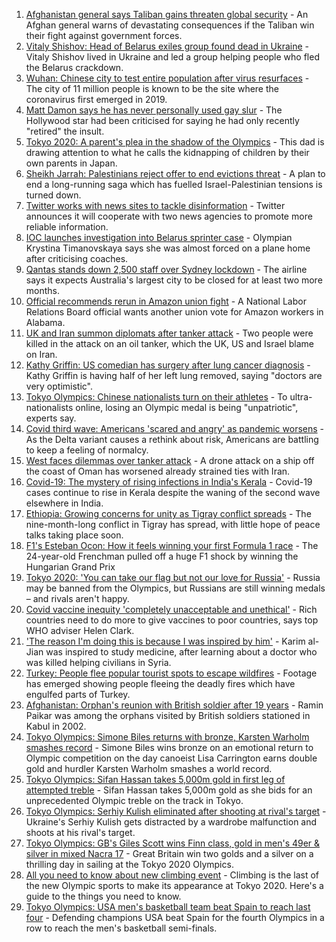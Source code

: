 1. [Afghanistan general says Taliban gains threaten global security](https://www.bbc.co.uk/news/world-asia-58068299) - An Afghan general warns of devastating consequences if the Taliban win their fight against government forces.
2. [Vitaly Shishov: Head of Belarus exiles group found dead in Ukraine](https://www.bbc.co.uk/news/world-europe-58065313) - Vitaly Shishov lived in Ukraine and led a group helping people who fled the Belarus crackdown.
3. [Wuhan: Chinese city to test entire population after virus resurfaces](https://www.bbc.co.uk/news/world-asia-china-58066744) - The city of 11 million people is known to be the site where the coronavirus first emerged in 2019.
4. [Matt Damon says he has never personally used gay slur](https://www.bbc.co.uk/news/entertainment-arts-58069170) - The Hollywood star had been criticised for saying he had only recently "retired" the insult.
5. [Tokyo 2020: A parent's plea in the shadow of the Olympics](https://www.bbc.co.uk/news/world-asia-58057432) - This dad is drawing attention to what he calls the kidnapping of children by their own parents in Japan.
6. [Sheikh Jarrah: Palestinians reject offer to end evictions threat](https://www.bbc.co.uk/news/world-middle-east-58024060) - A plan to end a long-running saga which has fuelled Israel-Palestinian tensions is turned down.
7. [Twitter works with news sites to tackle disinformation](https://www.bbc.co.uk/news/business-58065463) - Twitter announces it will cooperate with two news agencies to promote more reliable information.
8. [IOC launches investigation into Belarus sprinter case](https://www.bbc.co.uk/news/world-europe-58065318) - Olympian Krystina Timanovskaya says she was almost forced on a plane home after criticising coaches.
9. [Qantas stands down 2,500 staff over Sydney lockdown](https://www.bbc.co.uk/news/world-australia-58066390) - The airline says it expects Australia's largest city to be closed for at least two more months.
10. [Official recommends rerun in Amazon union fight](https://www.bbc.co.uk/news/technology-58065874) - A National Labor Relations Board official wants another union vote for Amazon workers in Alabama.
11. [UK and Iran summon diplomats after tanker attack](https://www.bbc.co.uk/news/world-middle-east-58059271) - Two people were killed in the attack on an oil tanker, which the UK, US and Israel blame on Iran.
12. [Kathy Griffin: US comedian has surgery after lung cancer diagnosis](https://www.bbc.co.uk/news/entertainment-arts-58061672) - Kathy Griffin is having half of her left lung removed, saying "doctors are very optimistic".
13. [Tokyo Olympics: Chinese nationalists turn on their athletes](https://www.bbc.co.uk/news/world-asia-china-58024068) - To ultra-nationalists online, losing an Olympic medal is being "unpatriotic", experts say.
14. [Covid third wave: Americans 'scared and angry' as pandemic worsens](https://www.bbc.co.uk/news/world-us-canada-58014719) - As the Delta variant causes a rethink about risk, Americans are battling to keep a feeling of normalcy.
15. [West faces dilemmas over tanker attack](https://www.bbc.co.uk/news/world-middle-east-58061401) - A drone attack on a ship off the coast of Oman has worsened already strained ties with Iran.
16. [Covid-19: The mystery of rising infections in India's Kerala](https://www.bbc.co.uk/news/world-asia-india-58054124) - Covid-19 cases continue to rise in Kerala despite the waning of the second wave elsewhere in India.
17. [Ethiopia: Growing concerns for unity as Tigray conflict spreads](https://www.bbc.co.uk/news/world-africa-58051057) - The nine-month-long conflict in Tigray has spread, with little hope of peace talks taking place soon.
18. [F1's Esteban Ocon: How it feels winning your first Formula 1 race](https://www.bbc.co.uk/news/world-us-canada-58061076) - The 24-year-old Frenchman pulled off a huge F1 shock by winning the Hungarian Grand Prix
19. [Tokyo 2020: 'You can take our flag but not our love for Russia'](https://www.bbc.co.uk/news/world-58063003) - Russia may be banned from the Olympics, but Russians are still winning medals – and rivals aren't happy.
20. [Covid vaccine inequity 'completely unacceptable and unethical'](https://www.bbc.co.uk/news/world-asia-58067686) - Rich countries need to do more to give vaccines to poor countries, says top WHO adviser Helen Clark.
21. ['The reason I'm doing this is because I was inspired by him'](https://www.bbc.co.uk/news/world-58056949) - Karim al-Jian was inspired to study medicine, after learning about a doctor who was killed helping civilians in Syria.
22. [Turkey: People flee popular tourist spots to escape wildfires](https://www.bbc.co.uk/news/world-europe-58051746) - Footage has emerged showing people fleeing the deadly fires which have engulfed parts of Turkey.
23. [Afghanistan: Orphan's reunion with British soldier after 19 years](https://www.bbc.co.uk/news/world-asia-58028234) - Ramin Paikar was among the orphans visited by British soldiers stationed in Kabul in 2002.
24. [Tokyo Olympics: Simone Biles returns with bronze, Karsten Warholm smashes record](https://www.bbc.co.uk/sport/olympics/58067507) - Simone Biles wins bronze on an emotional return to Olympic competition on the day canoeist Lisa Carrington earns double gold and hurdler Karsten Warholm smashes a world record.
25. [Tokyo Olympics: Sifan Hassan takes 5,000m gold in first leg of attempted treble](https://www.bbc.co.uk/sport/olympics/58060630) - Sifan Hassan takes 5,000m gold as she bids for an unprecedented Olympic treble on the track in Tokyo.
26. [Tokyo Olympics: Serhiy Kulish eliminated after shooting at rival's target](https://www.bbc.co.uk/sport/olympics/58059350) - Ukraine's Serhiy Kulish gets distracted by a wardrobe malfunction and shoots at his rival's target.
27. [Tokyo Olympics: GB's Giles Scott wins Finn class, gold in men's 49er & silver in mixed Nacra 17](https://www.bbc.co.uk/sport/olympics/58067716) - Great Britain win two golds and a silver on a thrilling day in sailing at the Tokyo 2020 Olympics.
28. [All you need to know about new climbing event](https://www.bbc.co.uk/sport/olympics/57998157) - Climbing is the last of the new Olympic sports to make its appearance at Tokyo 2020. Here's a guide to the things you need to know.
29. [Tokyo Olympics: USA men's basketball team beat Spain to reach last four](https://www.bbc.co.uk/sport/olympics/58067515) - Defending champions USA beat Spain for the fourth Olympics in a row to reach the men's basketball semi-finals.
